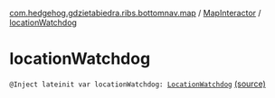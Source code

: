 [com.hedgehog.gdzietabiedra.ribs.bottomnav.map](../index.md) / [MapInteractor](index.md) / [locationWatchdog](./location-watchdog.md)

# locationWatchdog

`@Inject lateinit var locationWatchdog: `[`LocationWatchdog`](../../com.hedgehog.gdzietabiedra.appservice/-location-watchdog/index.md) [(source)](https://github.com/asvid/GdzieTaBiedra/tree/master/app/src/main/java/com/hedgehog/gdzietabiedra/ribs/bottomnav/map/MapInteractor.kt#L38)